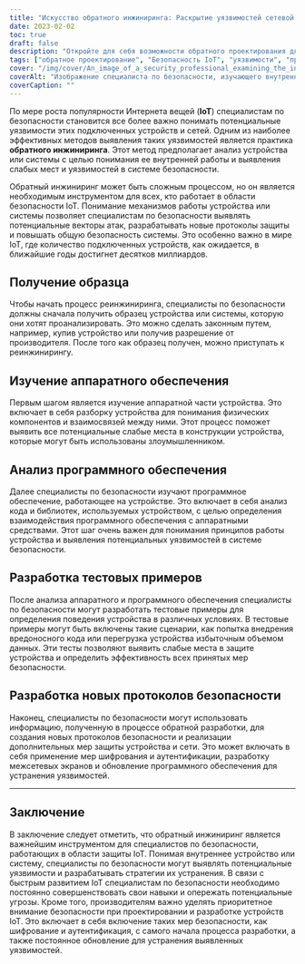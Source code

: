 ```yaml
---
title: "Искусство обратного инжиниринга: Раскрытие уязвимостей сетевой безопасности IoT"
date: 2023-02-02
toc: true
draft: false
description: "Откройте для себя возможности обратного проектирования для выявления недостатков в защите сетей IoT и повышения общей безопасности системы."
tags: ["обратное проектирование", "Безопасность IoT", "уязвимости", "протоколы безопасности", "анализ устройств", "Сети IoT", "внутреннее устройство", "вредоносный код", "меры по шифрованию", "меры аутентификации", "межсетевые экраны", "обновление программного обеспечения"]
cover: "/img/cover/An_image_of_a_security_professional_examining_the_inner_workings.png"
coverAlt: "Изображение специалиста по безопасности, изучающего внутреннее устройство IoT, на котором видны различные аппаратные компоненты и печатные платы. "
coverCaption: ""
---
```


По мере роста популярности Интернета вещей (**IoT**) специалистам по безопасности становится все более важно понимать потенциальные уязвимости этих подключенных устройств и сетей. Одним из наиболее эффективных методов выявления таких уязвимостей является практика **обратного инжиниринга**. Этот метод предполагает анализ устройства или системы с целью понимания ее внутренней работы и выявления слабых мест и уязвимостей в системе безопасности.

Обратный инжиниринг может быть сложным процессом, но он является необходимым инструментом для всех, кто работает в области безопасности IoT. Понимание механизмов работы устройства или системы позволяет специалистам по безопасности выявлять потенциальные векторы атак, разрабатывать новые протоколы защиты и повышать общую безопасность системы. Это особенно важно в мире IoT, где количество подключенных устройств, как ожидается, в ближайшие годы достигнет десятков миллиардов.

## Получение образца

Чтобы начать процесс реинжиниринга, специалисты по безопасности должны сначала получить образец устройства или системы, которую они хотят проанализировать. Это можно сделать законным путем, например, купив устройство или получив разрешение от производителя. После того как образец получен, можно приступать к реинжинирингу.

## Изучение аппаратного обеспечения

Первым шагом является изучение аппаратной части устройства. Это включает в себя разборку устройства для понимания физических компонентов и взаимосвязей между ними. Этот процесс поможет выявить все потенциальные слабые места в конструкции устройства, которые могут быть использованы злоумышленником.

## Анализ программного обеспечения

Далее специалисты по безопасности изучают программное обеспечение, работающее на устройстве. Это включает в себя анализ кода и библиотек, используемых устройством, с целью определения взаимодействия программного обеспечения с аппаратными средствами. Этот шаг очень важен для понимания принципов работы устройства и выявления потенциальных уязвимостей в системе безопасности.

## Разработка тестовых примеров

После анализа аппаратного и программного обеспечения специалисты по безопасности могут разработать тестовые примеры для определения поведения устройства в различных условиях. В тестовые примеры могут быть включены такие сценарии, как попытка внедрения вредоносного кода или перегрузка устройства избыточным объемом данных. Эти тесты позволяют выявить слабые места в защите устройства и определить эффективность всех принятых мер безопасности.

## Разработка новых протоколов безопасности

Наконец, специалисты по безопасности могут использовать информацию, полученную в процессе обратной разработки, для создания новых протоколов безопасности и реализации дополнительных мер защиты устройства и сети. Это может включать в себя применение мер шифрования и аутентификации, разработку межсетевых экранов и обновление программного обеспечения для устранения уязвимостей.

_____

## Заключение

В заключение следует отметить, что обратный инжиниринг является важнейшим инструментом для специалистов по безопасности, работающих в области защиты IoT. Понимая внутреннее устройство или систему, специалисты по безопасности могут выявлять потенциальные уязвимости и разрабатывать стратегии их устранения. В связи с быстрым развитием IoT специалистам по безопасности необходимо постоянно совершенствовать свои навыки и опережать потенциальные угрозы. Кроме того, производителям важно уделять приоритетное внимание безопасности при проектировании и разработке устройств IoT. Это включает в себя включение таких мер безопасности, как шифрование и аутентификация, с самого начала процесса разработки, а также постоянное обновление для устранения выявленных уязвимостей.
